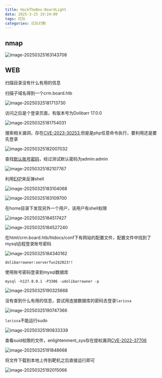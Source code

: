 ```yaml
---
title: HackTheBox-BoardLight
data: 2025-3-25 19:24:00
tags: 红队
categories: 红队打靶
---
```




## nmap

![image-20250325163143708](BoardLight/image-20250325163143708.png)

## WEB

扫描目录没有什么有用的信息

扫描子域名得到一个crm.board.htb

![image-20250325181713730](BoardLight/image-20250325181713730.png)

访问之后是个登录页面，有版本号为Dolibarr 17.0.0

![image-20250325181754031](BoardLight/image-20250325181754031.png)

搜索相关漏洞，存在[CVE-2023-30253](https://github.com/nikn0laty/Exploit-for-Dolibarr-17.0.0-CVE-2023-30253),但是是php任意命令执行，要利用还是要先登录

![image-20250325182007032](BoardLight/image-20250325182007032.png)

查找[默认账号密码](https://www.dolibarr.org/forum/t/login-after-installation/16088/4)，经过测试默认密码为admin:admin

![image-20250325182107767](BoardLight/image-20250325182107767.png)

利用[EXP](https://github.com/nikn0laty/Exploit-for-Dolibarr-17.0.0-CVE-2023-30253)来反弹shell

![image-20250325183104068](BoardLight/image-20250325183104068.png)

![image-20250325183109700](BoardLight/image-20250325183109700.png)

在home目录下发现另外一个用户，该用户有shell权限

![image-20250325184517427](BoardLight/image-20250325184517427.png)

![image-20250325184527240](BoardLight/image-20250325184527240.png)



在html/crm.board.htb/htdocs/conf下有网站的配置文件，配置文件中找到了mysql远程登录账号密码

![image-20250325184340162](BoardLight/image-20250325184340162.png)

`dolibarrowner:serverfun2$2023!!`

使用账号密码登录到mysql数据库

```
mysql -h127.0.0.1 -P3306 -udolibarrowner -p
```

![image-20250325190325668](BoardLight/image-20250325190325668.png)

没有查到什么有用的信息，尝试用连接数据库的密码去登录`larissa`

![image-20250325190747366](BoardLight/image-20250325190747366.png)

`larissa`不能运行sudo

![image-20250325190833339](BoardLight/image-20250325191840622.png)

查看suid权限的文件，enlightenment_sys存在提权漏洞[CVE-2022-37706](https://github.com/MaherAzzouzi/CVE-2022-37706-LPE-exploit)

![image-20250325191848668](BoardLight/image-20250325191848668.png)

将文件下载到本地上传到靶机之后直接运行即可

![image-20250325192015066](BoardLight/image-20250325192015066.png)